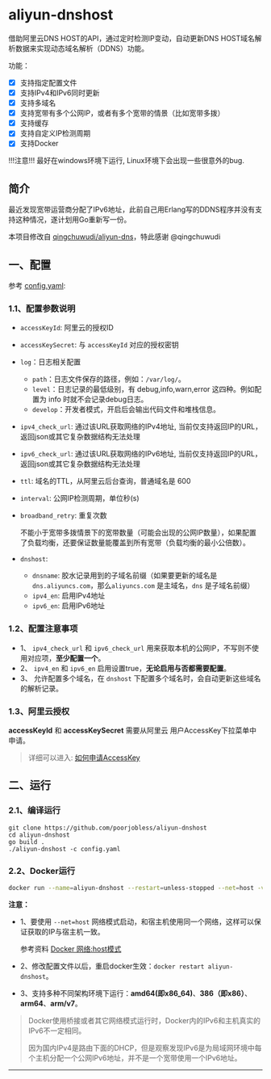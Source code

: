 # aliyun-dnshost

借助阿里云DNS HOST的API，通过定时检测IP变动，自动更新DNS HOST域名解析数据来实现动态域名解析（DDNS）功能。

功能：

- [x] 支持指定配置文件
- [x] 支持IPv4和IPv6同时更新
- [x] 支持多域名
- [x] 支持宽带有多个公网IP，或者有多个宽带的情景（比如宽带多拨）
- [x] 支持缓存
- [x] 支持自定义IP检测周期
- [x] 支持Docker

!!!注意!!! 最好在windows环境下运行, Linux环境下会出现一些很意外的bug.

## 简介

最近发现宽带运营商分配了IPv6地址，此前自己用Erlang写的DDNS程序并没有支持这种情况，遂计划用Go重新写一份。

本项目修改自 [qingchuwudi/aliyun-dns][3]，特此感谢 @qingchuwudi

## 一、配置

参考 [config.yaml](./config.yaml):

### 1.1、配置参数说明

- `accessKeyId`: 阿里云的授权ID
- `accessKeySecret`: 与 `accessKeyId` 对应的授权密钥
- `log`：日志相关配置
    + `path`：日志文件保存的路径，例如：`/var/log/`。
    + `level`：日志记录的最低级别，有 debug,info,warn,error 这四种。例如配置为 info 时就不会记录debug日志。
    + `develop`：开发者模式，开启后会输出代码文件和堆栈信息。
- `ipv4_check_url`: 通过该URL获取网络的IPv4地址, 当前仅支持返回IP的URL，返回json或其它复杂数据结构无法处理
- `ipv6_check_url`: 通过该URL获取网络的IPv6地址, 当前仅支持返回IP的URL，返回json或其它复杂数据结构无法处理
- `ttl`: 域名的TTL，从阿里云后台查询，普通域名是 600
- `interval`: 公网IP检测周期，单位秒(s)
- `broadband_retry`: 重复次数

    不能小于宽带多拨情景下的宽带数量（可能会出现的公网IP数量），如果配置了负载均衡，还要保证数量能覆盖到所有宽带（负载均衡的最小公倍数）。
- `dnshost`:
    + `dnsname`: 胶水记录用到的子域名前缀（如果要更新的域名是 `dns.aliyuncs.com`，那么`aliyuncs.com` 是主域名，`dns` 是子域名前缀）
    + `ipv4_en`: 启用IPv4地址
    + `ipv6_en`: 启用IPv6地址

### 1.2、配置注意事项

- 1、 `ipv4_check_url` 和 `ipv6_check_url` 用来获取本机的公网IP，不写则不使用对应项，**至少配置一个**。
- 2、 `ipv4_en` 和 `ipv6_en` 启用设置true，**无论启用与否都需要配置**。
- 3、 允许配置多个域名，在 `dnshost` 下配置多个域名时，会自动更新这些域名的解析记录。

### 1.3、阿里云授权

**accessKeyId** 和 **accessKeySecret** 需要从阿里云 用户AccessKey下拉菜单中申请。 

> 详细可以进入: [如何申请AccessKey][1]

## 二、运行

### 2.1、编译运行

```
git clone https://github.com/poorjobless/aliyun-dnshost
cd aliyun-dnshost
go build .
./aliyun-dnshost -c config.yaml
```

### 2.2、Docker运行

```bash
docker run --name=aliyun-dnshost --restart=unless-stopped --net=host -v /etc/alidnshost-config.yaml:/etc/config.yaml -d mslos/aliyun-dnshost:latest
```

**注意：** 
- 1、要使用 `--net=host` 网络模式启动，和宿主机使用同一个网络，这样可以保证获取的IP与宿主机一致。

  参考资料 [Docker 网络:host模式][2]
- 2、修改配置文件以后，重启docker生效：`docker restart aliyun-dnshost`。
- 3、支持多种不同架构环境下运行：**amd64(即x86_64)**、**386（即x86）**、**arm64**、**arm/v7**。

> Docker使用桥接或者其它网络模式运行时，Docker内的IPv6和主机真实的IPv6不一定相同。
> 
> 因为国内IPv4是路由下面的DHCP，但是观察发现IPv6是为局域网环境中每个主机分配一个公网IPv6地址，并不是一个宽带使用一个IPv6地址。

_ _ _
[1]: https://help.aliyun.com/knowledge_detail/63482.html
[2]: https://www.freeaihub.com/article/host-module-in-docker-network.html
[3]: https://github.com/qingchuwudi/aliyun-dns

